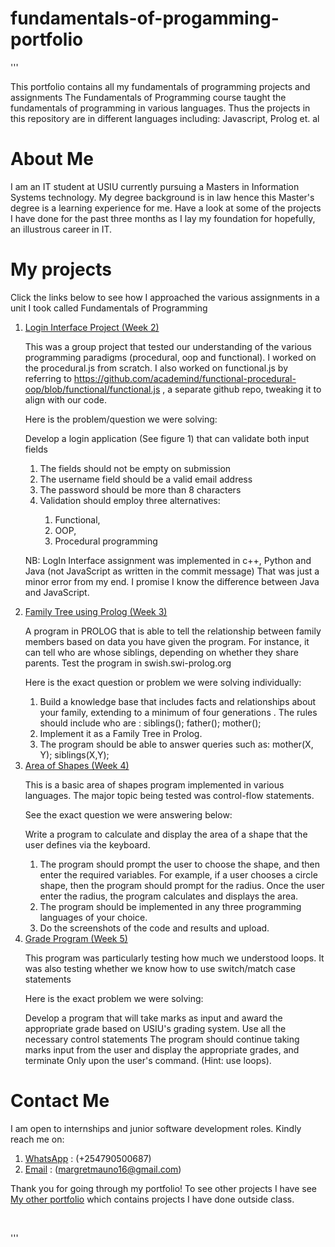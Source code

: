 # fundamentals-of-progamming-portfolio
'''
<br />
    <p>
      This portfolio contains all my fundamentals of programming projects and
      assignments The Fundamentals of Programming course taught the fundamentals
      of programming in various languages. Thus the projects in this repository
      are in different languages including: Javascript, Prolog et. al
    </p>
    <h1>About Me</h1>
    <p>
      I am an IT student at USIU currently pursuing a Masters in Information
      Systems technology. My degree background is in law hence this Master's
      degree is a learning experience for me. Have a look at some of the
      projects I have done for the past three months as I lay my foundation for
      hopefully, an illustrous career in IT.
    </p>
    <h1>My projects</h1>
    <p>
      Click the links below to see how I approached the various assignments in a
      unit I took called Fundamentals of Programming
    </p>
    <ol>
      <li>
        <a
          href="https://github.com/19992018/fundamentals-of-progamming-portfolio/tree/main/sign-in-group-assignment"
          >Login Interface Project (Week 2)</a
        >
      </li>
      <p>
        This was a group project that tested our understanding of the various
        programming paradigms (procedural, oop and functional). I worked on the
        procedural.js from scratch. I also worked on functional.js by referring
        to
        https://github.com/academind/functional-procedural-oop/blob/functional/functional.js
        , a separate github repo, tweaking it to align with our code.
      </p>
      <p>Here is the problem/question we were solving:</p>
      <p>
        Develop a login application (See figure 1) that can validate both input
        fields
      </p>
      <ol>
        <li>The fields should not be empty on submission</li>
        <li>The username field should be a valid email address</li>
        <li>The password should be more than 8 characters</li>
        <li>Validation should employ three alternatives:</li>
        <ol>
          <li>Functional,</li>
          <li>OOP,</li>
          <li>Procedural programming</li>
        </ol>
      </ol>
      <p>
        NB: LogIn Interface assignment was implemented in c++, Python and Java
        (not JavaScript as written in the commit message) That was just a minor
        error from my end. I promise I know the difference between Java and
        JavaScript.
      </p>
      <li>
        <a
          href="https://github.com/19992018/fundamentals-of-progamming-portfolio/blob/main/margret_mauno_family_tree%20(1).pl"
          >Family Tree using Prolog (Week 3)</a
        >
      </li>
      <p>
        A program in PROLOG that is able to tell the relationship between family
        members based on data you have given the program. For instance, it can
        tell who are whose siblings, depending on whether they share parents.
        Test the program in swish.swi-prolog.org
      </p>
      <p>Here is the exact question or problem we were solving individually:</p>
      <ol>
        <li>
          Build a knowledge base that includes facts and relationships about
          your family, extending to a minimum of four generations . The rules
          should include who are : siblings(); father(); mother();
        </li>
        <li>Implement it as a Family Tree in Prolog.</li>
        <li>
          The program should be able to answer queries such as: mother(X, Y);
          siblings(X,Y);
        </li>
      </ol>
      <li>
        <a
          href="https://github.com/19992018/fundamentals-of-progamming-portfolio/tree/main/Area-%20in%20various%20programs"
          >Area of Shapes (Week 4)</a
        >
      </li>
      <p>
        This is a basic area of shapes program implemented in various languages.
        The major topic being tested was control-flow statements.
      </p>
      <p>See the exact question we were answering below:</p>
      <p>
        Write a program to calculate and display the area of a shape that the
        user defines via the keyboard.
      </p>
      <ol>
        <li>
          The program should prompt the user to choose the shape, and then enter
          the required variables. For example, if a user chooses a circle shape,
          then the program should prompt for the radius. Once the user enter the
          radius, the program calculates and displays the area.
        </li>
        <li>
          The program should be implemented in any three programming languages
          of your choice.
        </li>
        <li>Do the screenshots of the code and results and upload.</li>
      </ol>
      <li>
        <a
          href="https://github.com/19992018/fundamentals-of-progamming-portfolio/blob/main/Grades%20program.py"
          >Grade Program (Week 5)</a
        >
      </li>
      <p>
        This program was particularly testing how much we understood loops. It
        was also testing whether we know how to use switch/match case statements
      </p>
      <p>Here is the exact problem we were solving:</p>
      <p>
        Develop a program that will take marks as input and award the
        appropriate grade based on USIU's grading system. Use all the necessary
        control statements The program should continue taking marks input from
        the user and display the appropriate grades, and terminate Only upon the
        user's command. (Hint: use loops).
      </p>
    </ol>
    <h1>Contact Me</h1>
    <p>
      I am open to internships and junior software development roles. Kindly
      reach me on:
    </p>
    <ol>
      <li>
        <a href="https://wa.me/254790500687">WhatsApp</a> : (+254790500687)
      </li>
      <li>
        <a href="mailto:margretmauno16@gmail.com">Email</a> :
        (margretmauno16@gmail.com)
      </li>
    </ol>
    <p>
      Thank you for going through my portfolio! To see other projects I have see
      <a href="https://portfolio-umber-six-49.vercel.app/"
        >My other portfolio</a
      >
      which contains projects I have done outside class.
    </p>
    <br />

'''

